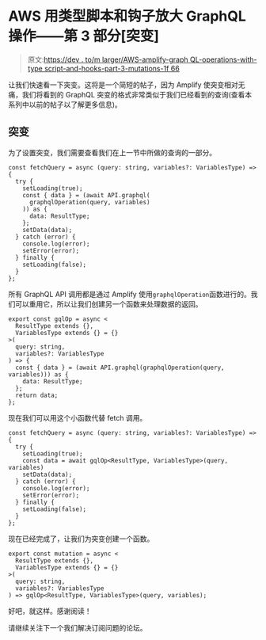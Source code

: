 # AWS 用类型脚本和钩子放大 GraphQL 操作——第 3 部分[突变]

> 原文:[https://dev . to/m larger/AWS-amplify-graph QL-operations-with-type script-and-hooks-part-3-mutations-1f 66](https://dev.to/mwarger/aws-amplify-graphql-operations-with-typescript-and-hooks-part-3-mutations-1f66)

让我们快速看一下突变。这将是一个简短的帖子，因为 Amplify 使突变相对无痛，我们将看到的 GraphQL 突变的格式非常类似于我们已经看到的查询(查看本系列中以前的帖子以了解更多信息)。

## [](#mutations)突变

为了设置突变，我们需要查看我们在上一节中所做的查询的一部分。

```
const fetchQuery = async (query: string, variables?: VariablesType) => {
  try {
    setLoading(true);
    const { data } = (await API.graphql(
      graphqlOperation(query, variables)
    )) as {
      data: ResultType;
    };
    setData(data);
  } catch (error) {
    console.log(error);
    setError(error);
  } finally {
    setLoading(false);
  }
}; 
```

所有 GraphQL API 调用都是通过 Amplify 使用`graphqlOperation`函数进行的。我们可以重用它，所以让我们创建另一个函数来处理数据的返回。

```
export const gqlOp = async <
  ResultType extends {},
  VariablesType extends {} = {}
>(
  query: string,
  variables?: VariablesType
) => {
  const { data } = (await API.graphql(graphqlOperation(query, variables))) as {
    data: ResultType;
  };
  return data;
}; 
```

现在我们可以用这个小函数代替 fetch 调用。

```
const fetchQuery = async (query: string, variables?: VariablesType) => {
  try {
    setLoading(true);
    const data = await gqlOp<ResultType, VariablesType>(query, variables)
    setData(data);
  } catch (error) {
    console.log(error);
    setError(error);
  } finally {
    setLoading(false);
  }
}; 
```

现在已经完成了，让我们为突变创建一个函数。

```
export const mutation = async <
  ResultType extends {},
  VariablesType extends {} = {}
>(
  query: string,
  variables?: VariablesType
) => gqlOp<ResultType, VariablesType>(query, variables); 
```

好吧，就这样。感谢阅读！

请继续关注下一个我们解决订阅问题的论坛。